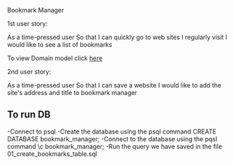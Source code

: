 Bookmark Manager

1st user story:

As a time-pressed user
So that I can quickly go to web sites I regularly visit
I would like to see a list of bookmarks

To view Domain model click [here](docs/bookmark_manager_1.png)

2nd user story:

As a time-pressed user
So that I can save a website
I would like to add the site's address and title to bookmark manager

## To run DB
-Connect to psql
-Create the database using the psql command CREATE DATABASE bookmark_manager;
-Connect to the database using the pqsl command \c bookmark_manager;
-Run the query we have saved in the file 01_create_bookmarks_table.sql